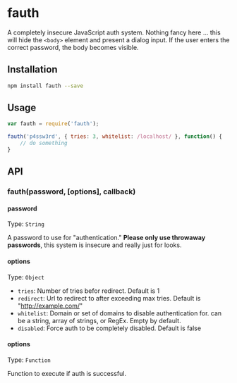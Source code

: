 fauth
======

A completely insecure JavaScript auth system. Nothing fancy here ... this will hide the `<body>` element and present a dialog input. If the user enters the correct password, the body becomes visible. 

Installation
-------------

```bash
npm install fauth --save
```

Usage
-----

```js
var fauth = require('fauth');

fauth('p4ssw3rd', { tries: 3, whitelist: /localhost/ }, function() {
	// do something
}

```

API
----

### fauth(password, [options], callback)

#### password

Type: `String`

A password to use for "authentication." **Please only use throwaway passwords**, this system is insecure and really just for looks.

#### options

Type: `Object`

- `tries`: Number of tries befor redirect. Default is 1
- `redirect`: Url to redirect to after exceeding max tries. Default is "http://example.com/"
- `whitelist`: Domain or set of domains to disable authentication for. can be a string, array of strings, or RegEx. Empty by default.
- `disabled`: Force auth to be completely disabled. Default is false

#### options

Type: `Function`

Function to execute if auth is successful.
